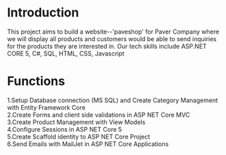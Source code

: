 # Introduction
This project aims to build a website--'paveshop' for Paver Company where we will display all products and customers would be able to send inquiries for the products they are interested in. Our tech skills include ASP.NET CORE 5, C#, SQL, HTML, CSS, Javascript

# Functions<br />
1.Setup Database connection (MS SQL) and Create Category Management with Entity Framework Core<br />
2.Create Forms and client side validations in ASP NET Core MVC<br />
3.Create Product Management with View Models<br />
4.Configure Sessions in ASP NET Core 5<br />
5.Create Scaffold identity to ASP NET Core Project<br />
6.Send Emails with MailJet in ASP NET Core Applications<br />

